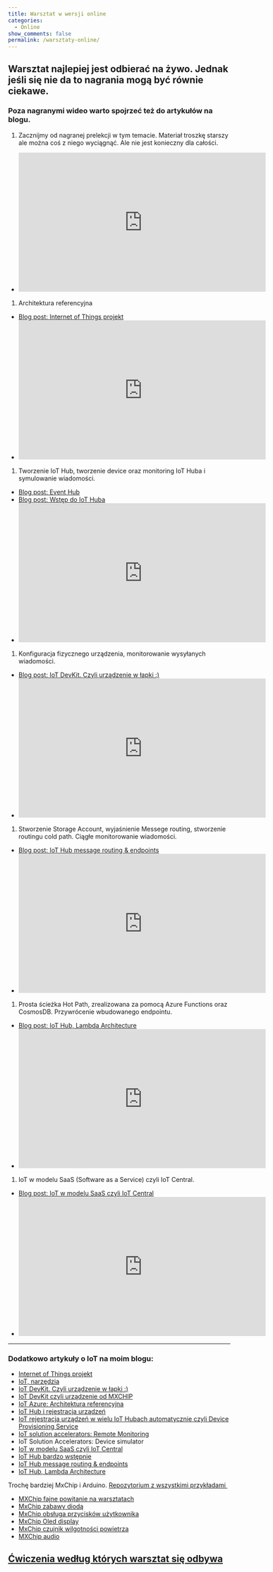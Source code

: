 ```yaml
---
title: Warsztat w wersji online
categories:
  - Online
show_comments: false
permalink: /warsztaty-online/
---
```


## Warsztat najlepiej jest odbierać na żywo. Jednak jeśli się nie da to nagrania mogą być równie ciekawe.
### Poza nagranymi wideo warto spojrzeć też do artykułów na blogu.

1. Zacznijmy od nagranej prelekcji w tym temacie. Materiał troszkę starszy ale można coś z niego wyciągnąć. Ale nie jest konieczny dla całości.
  - <iframe width="560" height="315" src="https://www.youtube.com/embed/hKu9BPqCgpM" frameborder="0" allow="accelerometer; autoplay; encrypted-media; gyroscope; picture-in-picture" allowfullscreen></iframe>

1. Architektura referencyjna
  - [Blog post: Internet of Things projekt](https://www.programistkaikot.pl/2019/08/internet-of-things-projekt.html)
  - <iframe width="560" height="315" src="https://www.youtube.com/embed/YxmiQZ7FjFw" frameborder="0" allow="accelerometer; autoplay; encrypted-media; gyroscope; picture-in-picture" allowfullscreen></iframe>


1. Tworzenie IoT Hub, tworzenie device oraz monitoring IoT Huba i symulowanie wiadomości.
  - [Blog post: Event Hub](https://www.programistkaikot.pl/2020/02/azure-event-hub.html)
  - [Blog post: Wstęp do IoT Huba](https://www.programistkaikot.pl/2020/03/iot-hub-bardzo-wstepnie.html)
  - <iframe width="560" height="315" src="https://www.youtube.com/embed/7ItIZGJmxbI" frameborder="0" allow="accelerometer; autoplay; encrypted-media; gyroscope; picture-in-picture" allowfullscreen></iframe>


1. Konfiguracja fizycznego urządzenia, monitorowanie wysyłanych wiadomości.
  - [Blog post: IoT DevKit. Czyli urządzenie w łapki :)](https://www.programistkaikot.pl/2019/08/iot-devkit-czyli-urzadzenie-w-apki.html)
  - <iframe width="560" height="315" src="https://www.youtube.com/embed/TCY1jkvoCLk" frameborder="0" allow="accelerometer; autoplay; encrypted-media; gyroscope; picture-in-picture" allowfullscreen></iframe>


1. Stworzenie Storage Account, wyjaśnienie Messege routing, stworzenie routingu cold path. Ciągłe monitorowanie wiadomości.
  - [Blog post: IoT Hub message routing & endpoints](https://www.programistkaikot.pl/2020/03/iot-hub-message-routing-endpoints.html)
  - <iframe width="560" height="315" src="https://www.youtube.com/embed/sPjXKGkZ80Q" frameborder="0" allow="accelerometer; autoplay; encrypted-media; gyroscope; picture-in-picture" allowfullscreen></iframe>


1. Prosta ścieżka Hot Path, zrealizowana za pomocą Azure Functions oraz CosmosDB. Przywrócenie wbudowanego endpointu.
  -  [Blog post: IoT Hub, Lambda Architecture](https://www.programistkaikot.pl/2020/03/iot-hub-prosta-implementacja.html)
  - <iframe width="560" height="315" src="https://www.youtube.com/embed/982P87K7eL8" frameborder="0" allow="accelerometer; autoplay; encrypted-media; gyroscope; picture-in-picture" allowfullscreen></iframe>


1. IoT w modelu SaaS (Software as a Service) czyli IoT Central.
  - [Blog post: IoT w modelu SaaS czyli IoT Central](https://www.programistkaikot.pl/2020/04/iot-w-modelu-saas-czyli-iot-central.html)
  - <iframe width="560" height="315" src="https://www.youtube.com/embed/IpanNMeoZEI" frameborder="0" allow="accelerometer; autoplay; encrypted-media; gyroscope; picture-in-picture" allowfullscreen></iframe>
---


<h3>
Dodatkowo artykuły o IoT na moim blogu:</h3>
<ul>
<li><a href="https://www.programistkaikot.pl/2019/08/internet-of-things-projekt.html" target="_blank">Internet of Things projekt</a></li>
<li><a href="https://www.programistkaikot.pl/2019/08/iot-narzedzia.html" target="_blank">IoT, narzędzia</a></li>
<li><a href="https://www.programistkaikot.pl/2019/08/iot-devkit-czyli-urzadzenie-w-apki.html" target="_blank">IoT DevKit. Czyli urządzenie w łapki :)</a></li>
<li><a href="https://www.programistkaikot.pl/2019/08/iot-devkit-czyli-urzadzenie-od-mxchip.html" target="_blank">IoT DevKit czyli urządzenie od MXCHIP</a></li>
<li><a href="https://www.programistkaikot.pl/2019/08/iot-azure-architektura-referencyjna.html" target="_blank">IoT Azure: Architektura referencyjna</a></li>
<li><a href="https://www.programistkaikot.pl/2019/08/iot-hub-i-rejestracja-urzadzen.html" target="_blank">IoT Hub i rejestracja urządzeń</a></li>
<li><a href="https://www.programistkaikot.pl/2019/09/iot-rejestracja-urzadzen-w-wielu-iot.html" target="_blank">IoT rejestracja urządzeń w wielu IoT Hubach automatycznie czyli Device Provisioning Service</a></li>
<li><a href="https://www.programistkaikot.pl/2019/09/iot-solution-accelerators-remote.html" target="_blank">IoT solution accelerators: Remote Monitoring</a></li>
<li>IoT Solution Accelerators: Device simulator</li>
<li><a href="https://www.programistkaikot.pl/2020/04/iot-w-modelu-saas-czyli-iot-central.html" target="_blank"> IoT w modelu SaaS czyli IoT Central</a></li>
<li><a href="https://www.programistkaikot.pl/2020/03/iot-hub-bardzo-wstepnie.html" target="_blank">IoT Hub bardzo wstępnie</a></li>
<li><a href="https://www.programistkaikot.pl/2020/03/iot-hub-message-routing-endpoints.html" target="_blank">IoT Hub message routing &amp; endpoints</a></li>
<li><a href="https://www.programistkaikot.pl/2020/03/iot-hub-prosta-implementacja.html" target="_blank">IoT Hub, Lambda Architecture</a></li>
</ul>
Trochę bardziej MxChip i Arduino.&nbsp;<a href="https://github.com/jlamch/MxChipExamples" target="_blank">Repozytorium z wszystkimi przykładami&nbsp;</a>
<ul>
<li><a href="https://www.programistkaikot.pl/2020/01/mxchip-fajne-powitanie-na-warsztatach.html" target="_blank">MXChip fajne powitanie na warsztatach</a></li>
<li><a href="https://www.programistkaikot.pl/2020/01/mxchip-zabawy-dioda.html" target="_blank">MxChip zabawy diodą</a></li>
<li><a href="https://www.programistkaikot.pl/2020/01/mxchip-obsuga-przyciskow-uzytkownika.html" target="_blank">MxChip obsługa przycisków użytkownika</a></li>
<li><a href="https://www.programistkaikot.pl/2020/01/mxchip-oled-display.html" target="_blank">MxChip Oled display</a></li>
<li><a href="https://www.programistkaikot.pl/2020/02/mxchip-czujnik-wilgotnosci-powietrza.html" target="_blank">MxChip czujnik wilgotności powietrza</a></li>
<li><a href="https://www.programistkaikot.pl/2020/02/mxchip-audio.html" target="_blank">MXChip audio</a></li>
</ul>

<section class="diagonal patterned">
	<div class="container">
    <h2><a href="https://jlamch.net/iotexercises/">Ćwiczenia według których warsztat się odbywa</a></h2>
  </div>
</section>